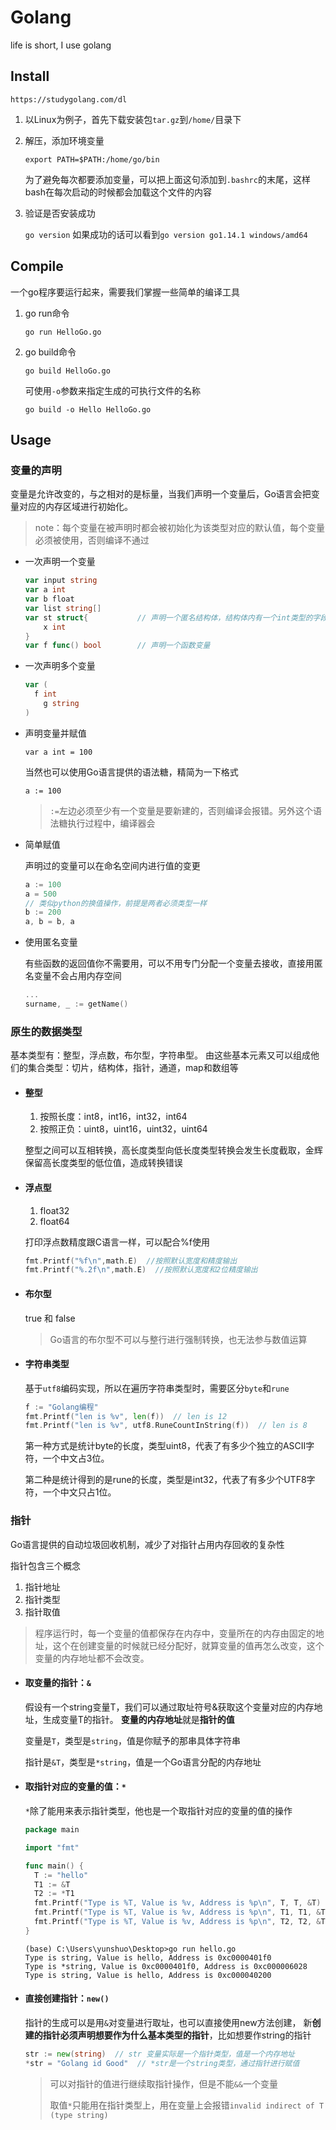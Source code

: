 # Golang

life is short, I use golang

## Install

`https://studygolang.com/dl`

1. 以Linux为例子，首先下载安装包`tar.gz`到`/home/`目录下

2. 解压，添加环境变量

   ~~~shell
   export PATH=$PATH:/home/go/bin
   ~~~

   为了避免每次都要添加变量，可以把上面这句添加到`.bashrc`的末尾，这样bash在每次启动的时候都会加载这个文件的内容

3. 验证是否安装成功

   `go version`
   如果成功的话可以看到`go version go1.14.1 windows/amd64`

## Compile

一个go程序要运行起来，需要我们掌握一些简单的编译工具

1. go run命令

   `go run HelloGo.go`

2. go build命令

   `go build HelloGo.go`

   可使用`-o`参数来指定生成的可执行文件的名称

   `go build -o Hello HelloGo.go`

## Usage

### 变量的声明

变量是允许改变的，与之相对的是标量，当我们声明一个变量后，Go语言会把变量对应的内存区域进行初始化。

> note：每个变量在被声明时都会被初始化为该类型对应的默认值，每个变量必须被使用，否则编译不通过

- 一次声明一个变量

  ~~~go
  var input string
  var a int 
  var b float
  var list string[]
  var st struct{           // 声明一个匿名结构体，结构体内有一个int类型的字段
      x int
  }
  var f func() bool        // 声明一个函数变量
  ~~~

- 一次声明多个变量

  ~~~go
  var (
  	f int
      g string
  )
  ~~~

- 声明变量并赋值

  `var a int = 100`

  当然也可以使用Go语言提供的语法糖，精简为一下格式

  `a := 100`

  > `:=`左边必须至少有一个变量是要新建的，否则编译会报错。另外这个语法糖执行过程中，编译器会

- 简单赋值

  声明过的变量可以在命名空间内进行值的变更

  ~~~go
  a := 100
  a = 500
  // 类似python的换值操作，前提是两者必须类型一样
  b := 200
  a, b = b, a
  ~~~

- 使用匿名变量

  有些函数的返回值你不需要用，可以不用专门分配一个变量去接收，直接用匿名变量不会占用内存空间

  ~~~go
  ...
  surname, _ := getName()
  ~~~

### 原生的数据类型

基本类型有：整型，浮点数，布尔型，字符串型。
由这些基本元素又可以组成他们的集合类型：切片，结构体，指针，通道，map和数组等

- #### 整型

  1. 按照长度：int8，int16，int32，int64
  2. 按照正负：uint8，uint16，uint32，uint64

  整型之间可以互相转换，高长度类型向低长度类型转换会发生长度截取，金辉保留高长度类型的低位值，造成转换错误

- #### 浮点型

  1. float32
  2. float64

  打印浮点数精度跟C语言一样，可以配合%f使用

  ~~~go
  fmt.Printf("%f\n",math.E)  //按照默认宽度和精度输出
  fmt.Printf("%.2f\n",math.E)  //按照默认宽度和2位精度输出
  ~~~

- #### 布尔型

  true 和 false

  > Go语言的布尔型不可以与整行进行强制转换，也无法参与数值运算

- #### 字符串类型

  基于`utf8`编码实现，所以在遍历字符串类型时，需要区分`byte`和`rune`

  ~~~go
  f := "Golang编程"
  fmt.Printf("len is %v", len(f))  // len is 12
  fmt.Printf("len is %v", utf8.RuneCountInString(f))  // len is 8
  ~~~

  第一种方式是统计byte的长度，类型uint8，代表了有多少个独立的ASCII字符，一个中文占3位。

  第二种是统计得到的是rune的长度，类型是int32，代表了有多少个UTF8字符，一个中文只占1位。

### 指针

Go语言提供的自动垃圾回收机制，减少了对指针占用内存回收的复杂性

指针包含三个概念

1. 指针地址
2. 指针类型
3. 指针取值

> 程序运行时，每一个变量的值都保存在内存中，变量所在的内存由固定的地址，这个在创建变量的时候就已经分配好，就算变量的值再怎么改变，这个变量的内存地址都不会改变。

- #### 取变量的指针：`&`

  假设有一个string变量T，我们可以通过取址符号&获取这个变量对应的内存地址，生成变量T的指针。
  **变量的内存地址**就是**指针的值**

  变量是`T`，类型是`string`，值是你赋予的那串具体字符串

  指针是`&T`，类型是`*string`，值是一个Go语言分配的内存地址

- #### 取指针对应的变量的值：`*`

  `*`除了能用来表示指针类型，他也是一个取指针对应的变量的值的操作

  ~~~go
  package main
  
  import "fmt"
  
  func main() {
  	T := "hello"
  	T1 := &T
  	T2 := *T1
  	fmt.Printf("Type is %T, Value is %v, Address is %p\n", T, T, &T)	
  	fmt.Printf("Type is %T, Value is %v, Address is %p\n", T1, T1, &T1)	
  	fmt.Printf("Type is %T, Value is %v, Address is %p\n", T2, T2, &T2)	
  }
  ~~~

  ~~~shell
  (base) C:\Users\yunshuo\Desktop>go run hello.go
  Type is string, Value is hello, Address is 0xc0000401f0
  Type is *string, Value is 0xc0000401f0, Address is 0xc000006028
  Type is string, Value is hello, Address is 0xc000040200
  ~~~

- #### 直接创建指针：`new()`

  指针的生成可以是用`&`对变量进行取址，也可以直接使用new方法创建，
  新**创建的指针必须声明想要作为什么基本类型的指针**，比如想要作string的指针

  ~~~go
  str := new(string)  // str 变量实际是一个指针类型，值是一个内存地址
  *str = "Golang id Good"  // *str是一个string类型，通过指针进行赋值
  ~~~

  > 可以对指针的值进行继续取指针操作，但是不能`&&`一个变量
  >
  > 取值`*`只能用在指针类型上，用在变量上会报错`invalid indirect of T (type string)`